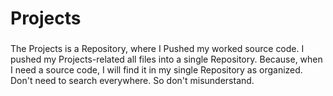 # Projects
###
The Projects is a Repository, where I Pushed my worked source code. I pushed my Projects-related all files into a single Repository. Because, when I need a source code, I will find it in my single Repository as organized. Don't need to search everywhere. So don't misunderstand.
